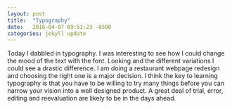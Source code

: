 ```yaml
---
layout: post
title:  "Typography"
date:   2016-04-07 09:51:23 -0500
categories: jekyll update
---
```

<div class="post_wrapper">
Today I dabbled in typography. I was interesting to see how I could change the mood of the text with the font. Looking and the different variations I could see a drastic difference. I am doing a restaurant webpage redesign and choosing the right one is a major decision. I think the key to learning typography is that you have to be willing to try many things before you can narrow your vision into a well designed product. A great deal of trial, error, editing and reevaluation are likely to be in the days ahead.
</div>